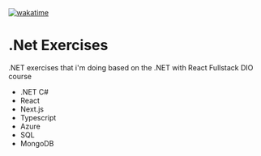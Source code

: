 <a href="https://wakatime.com/badge/user/03f25bf3-aeaa-40fd-ac55-50def597118a/project/5ee31f81-9428-4ac4-9838-48ed09ad7c66">
  <img src="https://wakatime.com/badge/user/03f25bf3-aeaa-40fd-ac55-50def597118a/project/5ee31f81-9428-4ac4-9838-48ed09ad7c66.svg" alt="wakatime">
</a>

# .Net Exercises

.NET exercises that i'm doing based on the .NET with React Fullstack DIO course
- .NET C#
- React
- Next.js
- Typescript
- Azure
- SQL
- MongoDB
